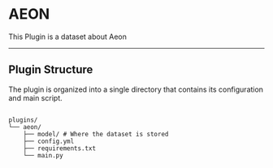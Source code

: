 # AEON

This Plugin is a dataset about Aeon

---

## Plugin Structure

The plugin is organized into a single directory that contains its configuration and main script.

```

plugins/
└── aeon/
    ├── model/ # Where the dataset is stored
    ├── config.yml
    ├── requirements.txt
    └── main.py

```


